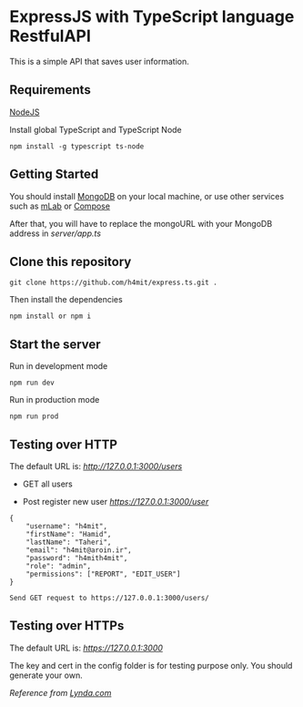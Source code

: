 # ExpressJS with TypeScript language RestfulAPI

This is a simple API that saves user information. 


## Requirements

[NodeJS](https://nodejs.org/en/)

Install global TypeScript and TypeScript Node

```
npm install -g typescript ts-node
```

## Getting Started

You should install [MongoDB](https://docs.mongodb.com/manual/administration/install-community/) on your local machine, or use other services such as [mLab](https://mlab.com/) or [Compose](https://www.compose.com/compare/mongodb)

After that, you will have to replace the mongoURL with your MongoDB address in *server/app.ts*

## Clone this repository

```
git clone https://github.com/h4mit/express.ts.git .
```

Then install the dependencies

```
npm install or npm i
```

## Start the server

Run in development mode

```
npm run dev
```

Run in production mode 

```
npm run prod
```

## Testing over HTTP 

The default URL is: *http://127.0.0.1:3000/users*

+ GET all users

+ Post register new user   *https://127.0.0.1:3000/user*

```
{
    "username": "h4mit",
    "firstName": "Hamid",
    "lastName": "Taheri",
    "email": "h4mit@aroin.ir",
    "password": "h4mith4mit",
    "role": "admin",
    "permissions": ["REPORT", "EDIT_USER"]
}

```

```
Send GET request to https://127.0.0.1:3000/users/
```

## Testing over HTTPs 

The default URL is: *https://127.0.0.1:3000*

The key and cert in the config folder is for testing purpose only. You should generate your own.

*Reference from [Lynda.com](https://www.lynda.com/Node-js-tutorials/Next-steps/633869/671263-4.html)*